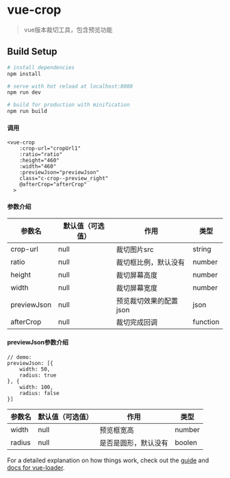 # vue-crop

> vue版本裁切工具，包含预览功能

## Build Setup

``` bash
# install dependencies
npm install

# serve with hot reload at localhost:8080
npm run dev

# build for production with minification
npm run build

```

#### 调用

```
<vue-crop
    :crop-url="cropUrl1"
    :ratio="ratio"
    :height="460"
    :width="460"
    :previewJson="previewJson"
    class="c-crop--preview_right"
    @afterCrop="afterCrop"
  >
```

#### 参数介绍

|参数名|默认值（可选值）|作用|类型|
|----|-----|-----|-----|
|crop-url| null | 裁切图片src |string|
|ratio | null | 裁切框比例，默认没有 |number|
| height | null| 裁切屏幕高度|number|
| width | null| 裁切屏幕宽度|number|
| previewJson | null| 预览裁切效果的配置json|json|
| afterCrop | null| 裁切完成回调|function|

#### previewJson参数介绍
```
// demo:
previewJson: [{
	width: 50,
	radius: true
}, {
	width: 100,
	radius: false
}]
```
|参数名|默认值（可选值）|作用|类型|
|----|-----|-----|-----|
| width | null | 预览框宽高 |number|
| radius | null | 是否是圆形，默认没有 |boolen|

For a detailed explanation on how things work, check out the [guide](http://vuejs-templates.github.io/webpack/) and [docs for vue-loader](http://vuejs.github.io/vue-loader).

